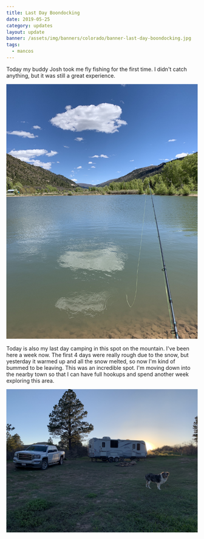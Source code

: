 ```yaml
---
title: Last Day Boondocking
date: 2019-05-25
category: updates
layout: update
banner: /assets/img/banners/colorado/banner-last-day-boondocking.jpg
tags:
  - mancos
---
```


Today my buddy Josh took me fly fishing for the first time. I didn't catch anything, but it was still a great experience.

![fishing](/assets/img/updates/colorado/fishing.jpg)

Today is also my last day camping in this spot on the mountain. I've been here a week now. The first 4 days were really rough due to the snow, but yesterday it warmed up and all the snow melted, so now I'm kind of bummed to be leaving. This was an incredible spot. I'm moving down into the nearby town so that I can have full hookups and spend another week exploring this area.

![campsite](/assets/img/updates/colorado/last-day-boondocking.jpg)
